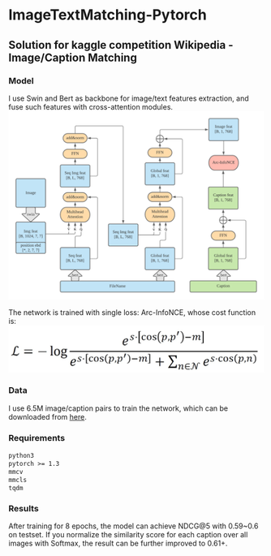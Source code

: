 # ImageTextMatching-Pytorch
Solution for kaggle competition Wikipedia - Image/Caption Matching
---

### Model

I use Swin and Bert as backbone for image/text features extraction, and fuse such features with cross-attention modules.
![structure](./illustration_images/structure.png)

The network is trained with single loss: Arc-InfoNCE, whose cost function is:
![Arc-InfoNCE](./illustration_images/function.jpg)


### Data

I use 6.5M image/caption pairs to train the network, which can be downloaded from [here](https://storage.cloud.google.com/wikimedia-image-caption-public/image_data_train.tar).

### Requirements

```text
python3
pytorch >= 1.3
mmcv
mmcls
tqdm
```

### Results

After training for 8 epochs, the model can achieve NDCG@5 with 0.59~0.6 on testset. 
If you normalize the similarity score for each caption over all images with Softmax, 
the result can be further improved to 0.61+.
